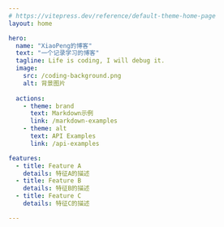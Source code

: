 ```yaml
---
# https://vitepress.dev/reference/default-theme-home-page
layout: home

hero:
  name: "XiaoPeng的博客"
  text: "一个记录学习的博客"
  tagline: Life is coding, I will debug it.
  image:
    src: /coding-background.png
    alt: 背景图片
    
  actions:
    - theme: brand
      text: Markdown示例
      link: /markdown-examples
    - theme: alt
      text: API Examples
      link: /api-examples

features:
  - title: Feature A
    details: 特征A的描述
  - title: Feature B
    details: 特征B的描述
  - title: Feature C
    details: 特征C的描述

---
```


<confetti />